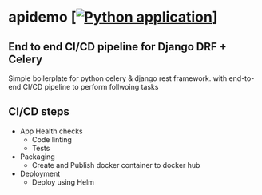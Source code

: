 # apidemo [[![Python application](https://github.com/cyrenity/apidemo/actions/workflows/python-app.yml/badge.svg)](https://github.com/cyrenity/apidemo/actions/workflows/python-app.yml)]

## End to end CI/CD pipeline for Django DRF + Celery

Simple boilerplate for python celery & django rest framework. with end-to-end CI/CD pipeline to perform follwoing tasks 

## CI/CD steps

* App Health checks 
  * Code linting
  * Tests
* Packaging
  * Create and Publish docker container to docker hub
* Deployment
  * Deploy using Helm 

